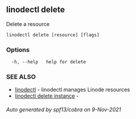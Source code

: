 ## linodectl delete

Delete a resource

```
linodectl delete [resource] [flags]
```

### Options

```
  -h, --help   help for delete
```

### SEE ALSO

* [linodectl](linodectl.md)	 - linodectl manages Linode resources
* [linodectl delete instance](linodectl_delete_instance.md)	 - 

###### Auto generated by spf13/cobra on 9-Nov-2021
